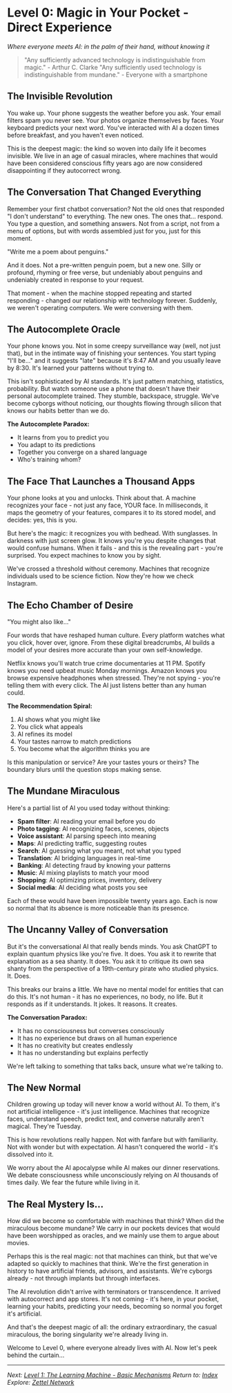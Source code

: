 # Level 0: Magic in Your Pocket - Direct Experience
*Where everyone meets AI: in the palm of their hand, without knowing it*

> "Any sufficiently advanced technology is indistinguishable from magic." - Arthur C. Clarke
> "Any sufficiently used technology is indistinguishable from mundane." - Everyone with a smartphone

## The Invisible Revolution

You wake up. Your phone suggests the weather before you ask. Your email filters spam you never see. Your photos organize themselves by faces. Your keyboard predicts your next word. You've interacted with AI a dozen times before breakfast, and you haven't even noticed.

This is the deepest magic: the kind so woven into daily life it becomes invisible. We live in an age of casual miracles, where machines that would have been considered conscious fifty years ago are now considered disappointing if they autocorrect wrong.

## The Conversation That Changed Everything

Remember your first chatbot conversation? Not the old ones that responded "I don't understand" to everything. The new ones. The ones that... respond. You type a question, and something answers. Not from a script, not from a menu of options, but with words assembled just for you, just for this moment.

"Write me a poem about penguins."

And it does. Not a pre-written penguin poem, but a new one. Silly or profound, rhyming or free verse, but undeniably about penguins and undeniably created in response to your request.

That moment - when the machine stopped repeating and started responding - changed our relationship with technology forever. Suddenly, we weren't operating computers. We were conversing with them.

## The Autocomplete Oracle

Your phone knows you. Not in some creepy surveillance way (well, not just that), but in the intimate way of finishing your sentences. You start typing "I'll be..." and it suggests "late" because it's 8:47 AM and you usually leave by 8:30. It's learned your patterns without trying to.

This isn't sophisticated by AI standards. It's just pattern matching, statistics, probability. But watch someone use a phone that doesn't have their personal autocomplete trained. They stumble, backspace, struggle. We've become cyborgs without noticing, our thoughts flowing through silicon that knows our habits better than we do.

**The Autocomplete Paradox:**
- It learns from you to predict you
- You adapt to its predictions
- Together you converge on a shared language
- Who's training whom?

## The Face That Launches a Thousand Apps

Your phone looks at you and unlocks. Think about that. A machine recognizes your face - not just any face, YOUR face. In milliseconds, it maps the geometry of your features, compares it to its stored model, and decides: yes, this is you.

But here's the magic: it recognizes you with bedhead. With sunglasses. In darkness with just screen glow. It knows you're you despite changes that would confuse humans. When it fails - and this is the revealing part - you're surprised. You expect machines to know you by sight.

We've crossed a threshold without ceremony. Machines that recognize individuals used to be science fiction. Now they're how we check Instagram.

## The Echo Chamber of Desire

"You might also like..."

Four words that have reshaped human culture. Every platform watches what you click, hover over, ignore. From these digital breadcrumbs, AI builds a model of your desires more accurate than your own self-knowledge.

Netflix knows you'll watch true crime documentaries at 11 PM. Spotify knows you need upbeat music Monday mornings. Amazon knows you browse expensive headphones when stressed. They're not spying - you're telling them with every click. The AI just listens better than any human could.

**The Recommendation Spiral:**
1. AI shows what you might like
2. You click what appeals
3. AI refines its model
4. Your tastes narrow to match predictions
5. You become what the algorithm thinks you are

Is this manipulation or service? Are your tastes yours or theirs? The boundary blurs until the question stops making sense.

## The Mundane Miraculous

Here's a partial list of AI you used today without thinking:

- **Spam filter**: AI reading your email before you do
- **Photo tagging**: AI recognizing faces, scenes, objects
- **Voice assistant**: AI parsing speech into meaning
- **Maps**: AI predicting traffic, suggesting routes
- **Search**: AI guessing what you meant, not what you typed
- **Translation**: AI bridging languages in real-time
- **Banking**: AI detecting fraud by knowing your patterns
- **Music**: AI mixing playlists to match your mood
- **Shopping**: AI optimizing prices, inventory, delivery
- **Social media**: AI deciding what posts you see

Each of these would have been impossible twenty years ago. Each is now so normal that its absence is more noticeable than its presence.

## The Uncanny Valley of Conversation

But it's the conversational AI that really bends minds. You ask ChatGPT to explain quantum physics like you're five. It does. You ask it to rewrite that explanation as a sea shanty. It does. You ask it to critique its own sea shanty from the perspective of a 19th-century pirate who studied physics. It. Does.

This breaks our brains a little. We have no mental model for entities that can do this. It's not human - it has no experiences, no body, no life. But it responds as if it understands. It jokes. It reasons. It creates.

**The Conversation Paradox:**
- It has no consciousness but converses consciously
- It has no experience but draws on all human experience
- It has no creativity but creates endlessly
- It has no understanding but explains perfectly

We're left talking to something that talks back, unsure what we're talking to.

## The New Normal

Children growing up today will never know a world without AI. To them, it's not artificial intelligence - it's just intelligence. Machines that recognize faces, understand speech, predict text, and converse naturally aren't magical. They're Tuesday.

This is how revolutions really happen. Not with fanfare but with familiarity. Not with wonder but with expectation. AI hasn't conquered the world - it's dissolved into it.

We worry about the AI apocalypse while AI makes our dinner reservations. We debate consciousness while unconsciously relying on AI thousands of times daily. We fear the future while living in it.

## The Real Mystery Is...

How did we become so comfortable with machines that think? When did the miraculous become mundane? We carry in our pockets devices that would have been worshipped as oracles, and we mainly use them to argue about movies.

Perhaps this is the real magic: not that machines can think, but that we've adapted so quickly to machines that think. We're the first generation in history to have artificial friends, advisors, and assistants. We're cyborgs already - not through implants but through interfaces.

The AI revolution didn't arrive with terminators or transcendence. It arrived with autocorrect and app stores. It's not coming - it's here, in your pocket, learning your habits, predicting your needs, becoming so normal you forget it's artificial.

And that's the deepest magic of all: the ordinary extraordinary, the casual miraculous, the boring singularity we're already living in.

Welcome to Level 0, where everyone already lives with AI. Now let's peek behind the curtain...

---

*Next: [Level 1: The Learning Machine - Basic Mechanisms](L1_Learning_Machine.md)*
*Return to: [Index](HA_AI_Index.md)*
*Explore: [Zettel Network](zettel/000_index.md)*